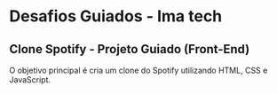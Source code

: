 # Desafios Guiados - Ima tech

## **Clone Spotify - Projeto Guiado (Front-End)**

O objetivo principal é cria um clone do Spotify utilizando HTML, CSS e JavaScript.
